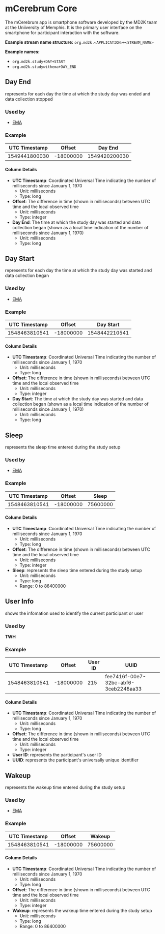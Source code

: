 # mCerebrum Core
The mCerebrum app is smartphone software developed by the MD2K team at the Uniiversity of Memphis. It is the primary user interface on the smartphone for participant interaction with the software.

<!-- **References:**
{% bibliography --cited %} (remove comment after inserting Bibtex citation in paragraph above) -->


**Example stream name structure:**
`org.md2k.<APPLICATION>+<STREAM_NAME>`

**Example names:**
- `org.md2k.study+DAY+START`
- `org.md2k.studywithema+DAY_END`


## Day End
represents for each day the time at which the study day was ended and data collection stopped

### Used by
- [EMA](../features/ema)

### Example

| UTC Timestamp | Offset    | Day End       |
| ------------- | --------- | ------------- |
| 1549441800030 | -18000000 | 1549420200030 |

#### Column Details
- **UTC Timestamp**: Coordinated Universal Time indicating the number of milliseconds since January 1, 1970
  - Unit: milliseconds
  - Type: long
- **Offset**: The difference in time (shown in milliseconds) between UTC time and the local observed time
  - Unit: milliseconds
  - Type: integer
- **Day End**: The time at which the study day was started and data collection began (shown as a local time indication of the number of milliseconds since January 1, 1970)
  - Unit: milliseconds
  - Type: long


## Day Start
represents for each day the time at which the study day was started and data collection began

### Used by
- [EMA](../features/ema)

### Example

| UTC Timestamp | Offset    | Day Start     |
| ------------- | --------- | ------------- |
| 1548463810541 | -18000000 | 1548442210541 |

#### Column Details
- **UTC Timestamp**: Coordinated Universal Time indicating the number of milliseconds since January 1, 1970
  - Unit: milliseconds
  - Type: long
- **Offset**: The difference in time (shown in milliseconds) between UTC time and the local observed time
  - Unit: milliseconds
  - Type: integer
- **Day Start**: The time at which the study day was started and data collection began (shown as a local time indication of the number of milliseconds since January 1, 1970)
  - Unit: milliseconds
  - Type: long


## Sleep
represents the sleep time entered during the study setup

### Used by
- [EMA](../features/ema)

### Example

| UTC Timestamp | Offset    | Sleep    |
| ------------- | --------- | -------- |
| 1548463810541 | -18000000 | 75600000 |

#### Column Details
- **UTC Timestamp**: Coordinated Universal Time indicating the number of milliseconds since January 1, 1970
  - Unit: milliseconds
  - Type: long
- **Offset**: The difference in time (shown in milliseconds) between UTC time and the local observed time
  - Unit: milliseconds
  - Type: integer
- **Sleep**: represents the sleep time entered during the study setup
  - Unit: milliseconds
  - Type: long
  - Range: 0 to 86400000


## User Info
shows the infomation used to identify the current participant or user

### Used by
**TWH**

### Example

| UTC Timestamp | Offset    | User ID | UUID                                 |
| ------------- | --------- | ------- | ------------------------------------ |
| 1548463810541 | -18000000 | 215     | fee7416f-00e7-32bc-abf6-3ceb2248aa33 |

#### Column Details
- **UTC Timestamp**: Coordinated Universal Time indicating the number of milliseconds since January 1, 1970
  - Unit: milliseconds
  - Type: long
- **Offset**: The difference in time (shown in milliseconds) between UTC time and the local observed time
  - Unit: milliseconds
  - Type: integer
- **User ID**: represents the participant's user ID
- **UUID**: represents the participant's universally unique identifier


## Wakeup
represents the wakeup time entered during the study setup

### Used by
- [EMA](../features/ema)

### Example

| UTC Timestamp | Offset    | Wakeup   |
| ------------- | --------- | -------- |
| 1548463810541 | -18000000 | 75600000 |

#### Column Details
- **UTC Timestamp**: Coordinated Universal Time indicating the number of milliseconds since January 1, 1970
  - Unit: milliseconds
  - Type: long
- **Offset**: The difference in time (shown in milliseconds) between UTC time and the local observed time
  - Unit: milliseconds
  - Type: integer
- **Wakeup**: represents the wakeup time entered during the study setup
  - Unit: milliseconds
  - Type: long
  - Range: 0 to 86400000
